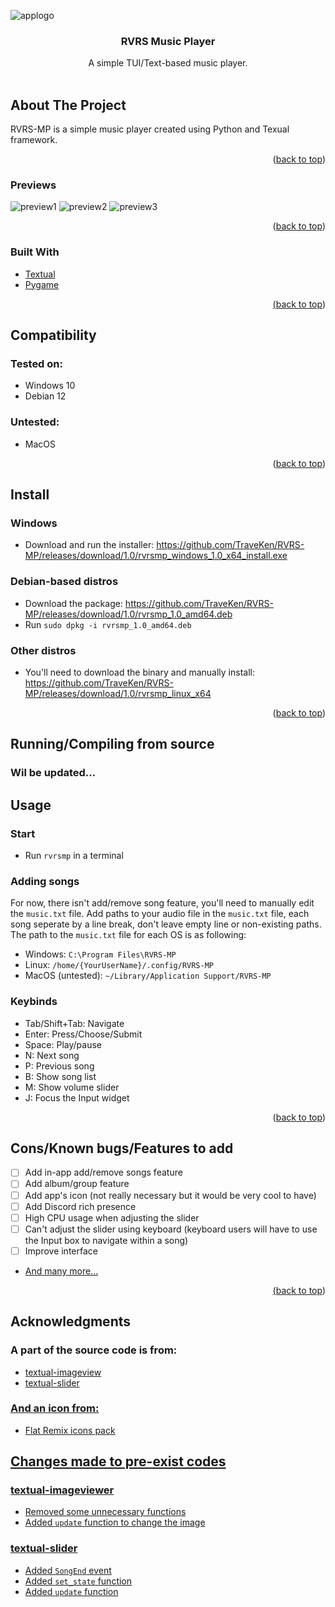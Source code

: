 <a name="readme-top"></a>




![applogo](https://github.com/TraveKen/RVRS-MP/blob/main/previews/logo.png?raw=true)

<h3 align="center">RVRS Music Player</h3>

  <p align="center">
    A simple TUI/Text-based music player.
    <br />
    <br />
  </p>
</div>


<!-- ABOUT THE PROJECT -->
## About The Project
RVRS-MP is a simple music player created using Python and Texual framework.
<p align="right">(<a href="#readme-top">back to top</a>)</p>

### Previews
![preview1](https://github.com/TraveKen/RVRS-MP/blob/main/previews/1.png?raw=true)
![preview2](https://github.com/TraveKen/RVRS-MP/blob/main/previews/2.png?raw=true)
![preview3](https://github.com/TraveKen/RVRS-MP/blob/main/previews/3.png?raw=true)
<p align="right">(<a href="#readme-top">back to top</a>)</p>


### Built With

* <a href="https://github.com/Textualize/textual">Textual</a></li>
* <a href="https://github.com/pygame/pygame"> Pygame
<p align="right">(<a href="#readme-top">back to top</a>)</p>


## Compatibility
### Tested on:
* Windows 10
* Debian 12
### Untested:
* MacOS


<p align="right">(<a href="#readme-top">back to top</a>)</p>


## Install
### Windows
* Download and run the installer: https://github.com/TraveKen/RVRS-MP/releases/download/1.0/rvrsmp_windows_1.0_x64_install.exe

### Debian-based distros
* Download the package: https://github.com/TraveKen/RVRS-MP/releases/download/1.0/rvrsmp_1.0_amd64.deb
* Run `sudo dpkg -i rvrsmp_1.0_amd64.deb`

### Other distros
* You'll need to download the binary and manually install: https://github.com/TraveKen/RVRS-MP/releases/download/1.0/rvrsmp_linux_x64

<p align="right">(<a href="#readme-top">back to top</a>)</p>

## Running/Compiling from source
### Wil be updated...

<!-- USAGE EXAMPLES -->
## Usage

### Start
* Run `rvrsmp` in a terminal

### Adding songs
For now, there isn't add/remove song feature, you'll need to manually edit the `music.txt` file. Add paths to your audio file in the `music.txt` file, each song seperate by a line break, don't leave empty line or non-existing paths.</br>
The path to the `music.txt` file for each OS is as following:
* Windows: `C:\Program Files\RVRS-MP`
* Linux: `/home/{YourUserName}/.config/RVRS-MP`
* MacOS (untested): `~/Library/Application Support/RVRS-MP`

### Keybinds
* Tab/Shift+Tab: Navigate
* Enter: Press/Choose/Submit
* Space: Play/pause
* N: Next song
* P: Previous song
* B: Show song list
* M: Show volume slider
* J: Focus the Input widget

<p align="right">(<a href="#readme-top">back to top</a>)</p>



<!-- ROADMAP -->
## Cons/Known bugs/Features to add

- [ ] Add in-app add/remove songs feature
- [ ] Add album/group feature
- [ ] Add app's icon (not really necessary but it would be very cool to have)
- [ ] Add Discord rich presence
- [ ] High CPU usage when adjusting the slider
- [ ] Can't adjust the slider using keyboard (keyboard users will have to use the Input box to navigate within a song)
- [ ] Improve interface
- <a href="https://github.com/TraveKen/RVRS-MP/issues"> And many more...

<p align="right">(<a href="#readme-top">back to top</a>)</p>


## Acknowledgments
### A part of the source code is from:
* <a href="https://github.com/adamviola/textual-imageview"> textual-imageview
* <a href="https://github.com/TomJGooding/textual-slider"> textual-slider

### And an icon from:
* <a href="https://github.com/daniruiz/flat-remix"> Flat Remix icons pack

## Changes made to pre-exist codes
### textual-imageviewer
- Removed some unnecessary functions
- Added `update` function to change the image
### textual-slider
- Added `SongEnd` event
- Added `set_state` function
- Added `update` function

